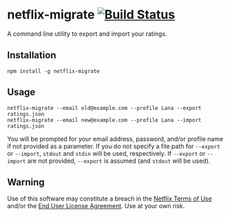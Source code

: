 # netflix-migrate [![Build Status](https://travis-ci.com/genderquery/netflix-migrate.svg?branch=master)](https://travis-ci.com/genderquery/netflix-migrate)

A command line utility to export and import your ratings.

## Installation
```
npm install -g netflix-migrate
```

## Usage
```
netflix-migrate --email old@example.com --profile Lana --export ratings.json
netflix-migrate --email new@example.com --profile Lana --import ratings.json
```
You will be prompted for your email address, password, and/or profile name if not provided as a parameter. If you do not specify a file path for `--export` or `--import`, `stdout` and `stdin` will be used, respectively. If `--export` or `--import` are not provided, `--export` is assumed (and `stdout` will be used).

## Warning

Use of this software may constitute a breach in the [Netflix Terms of Use](https://help.netflix.com/legal/termsofuse) and/or the [End User License Agreement](https://help.netflix.com/legal/eula). Use at your own risk.
